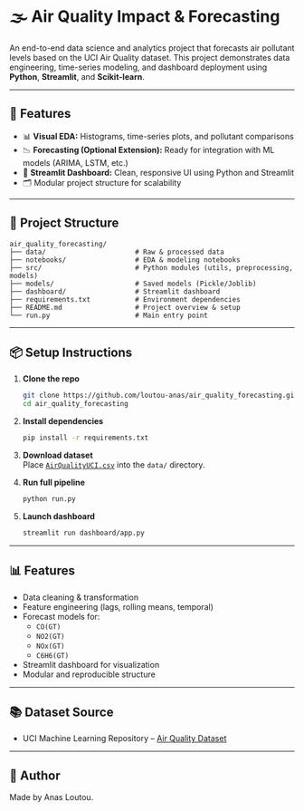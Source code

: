 # 🌫️ Air Quality Impact & Forecasting

An end-to-end data science and analytics project that forecasts air pollutant levels based on the UCI Air Quality dataset. This project demonstrates data engineering, time-series modeling, and dashboard deployment using **Python**, **Streamlit**, and **Scikit-learn**.

---

## 🚀 Features

- 📊 **Visual EDA:** Histograms, time-series plots, and pollutant comparisons
- 📉 **Forecasting (Optional Extension):** Ready for integration with ML models (ARIMA, LSTM, etc.)
- 📌 **Streamlit Dashboard:** Clean, responsive UI using Python and Streamlit
- 🗂️ Modular project structure for scalability

---

## 📁 Project Structure

```
air_quality_forecasting/
├── data/                      # Raw & processed data
├── notebooks/                 # EDA & modeling notebooks
├── src/                       # Python modules (utils, preprocessing, models)
├── models/                    # Saved models (Pickle/Joblib)
├── dashboard/                 # Streamlit dashboard
├── requirements.txt           # Environment dependencies
├── README.md                  # Project overview & setup
└── run.py                     # Main entry point
```

---

## 📦 Setup Instructions

1. **Clone the repo**  
   ```bash
   git clone https://github.com/loutou-anas/air_quality_forecasting.git
   cd air_quality_forecasting
   ```

2. **Install dependencies**  
   ```bash
   pip install -r requirements.txt
   ```

3. **Download dataset**  
   Place [`AirQualityUCI.csv`](https://archive.ics.uci.edu/dataset/360/air+quality) into the `data/` directory.

4. **Run full pipeline**  
   ```bash
   python run.py
   ```

5. **Launch dashboard**  
   ```bash
   streamlit run dashboard/app.py
   ```

---

## 📊 Features

- Data cleaning & transformation
- Feature engineering (lags, rolling means, temporal)
- Forecast models for:
  - `CO(GT)`
  - `NO2(GT)`
  - `NOx(GT)`
  - `C6H6(GT)`
- Streamlit dashboard for visualization
- Modular and reproducible structure

---

## 📚 Dataset Source

- UCI Machine Learning Repository – [Air Quality Dataset](https://archive.ics.uci.edu/dataset/360/air+quality)

---

## 📌 Author

Made by Anas Loutou.
